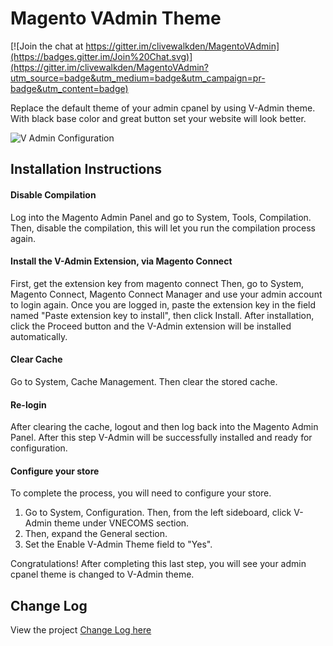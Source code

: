 Magento VAdmin Theme
=============

[![Join the chat at https://gitter.im/clivewalkden/MagentoVAdmin](https://badges.gitter.im/Join%20Chat.svg)](https://gitter.im/clivewalkden/MagentoVAdmin?utm_source=badge&utm_medium=badge&utm_campaign=pr-badge&utm_content=badge)

Replace the default theme of your admin cpanel by using V-Admin theme.
With black base color and great button set your website will look better.

![V Admin Configuration](http://vnecoms.com/media/wysiwyg/vadmin/vadmin_configuration.jpg)

## Installation Instructions
#### Disable Compilation
Log into the Magento Admin Panel and go to System, Tools, Compilation. Then, disable the compilation, this will let you run the compilation process again.

#### Install the V-Admin Extension, via Magento Connect
First, get the extension key from magento connect
Then, go to System, Magento Connect, Magento Connect Manager and use your admin account to login again.
Once you are logged in, paste the extension key in the field named "Paste extension key to install", then click Install.
After installation, click the Proceed button and the V-Admin extension will be installed automatically.

#### Clear Cache 
Go to System, Cache Management. Then clear the stored cache.

#### Re-login
After clearing the cache, logout and then log back into the Magento Admin Panel. After this step V-Admin will be successfully installed and ready for configuration.

#### Configure your store
To complete the process, you will need to configure your store.
1. Go to System, Configuration. Then, from the left sideboard, click V-Admin theme under VNECOMS section. 
1. Then, expand the General section. 
1. Set the Enable V-Admin Theme field to "Yes".

Congratulations! After completing this last step, you will see your admin cpanel theme is changed to V-Admin theme.

## Change Log
View the project [Change Log here](./CHANGELOG.md)
